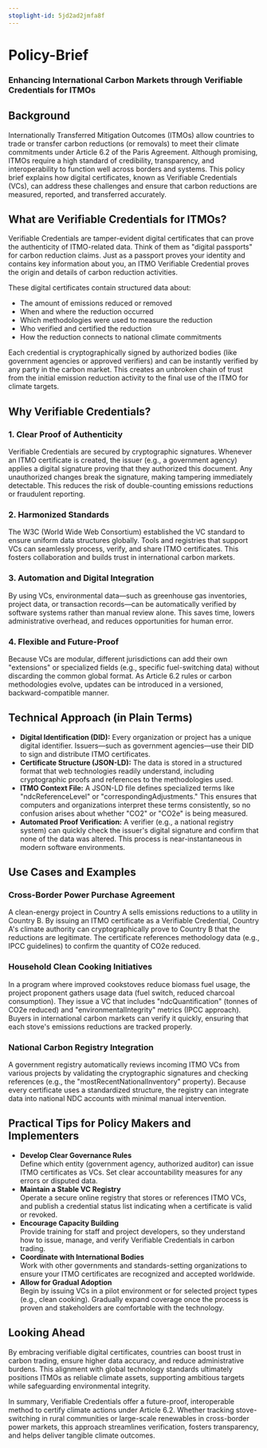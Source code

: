 ```yaml
---
stoplight-id: 5jd2ad2jmfa8f
---
```


# Policy-Brief

### Enhancing International Carbon Markets through Verifiable Credentials for ITMOs

## Background  
Internationally Transferred Mitigation Outcomes (ITMOs) allow countries to trade or transfer carbon reductions (or removals) to meet their climate commitments under Article 6.2 of the Paris Agreement. Although promising, ITMOs require a high standard of credibility, transparency, and interoperability to function well across borders and systems. This policy brief explains how digital certificates, known as Verifiable Credentials (VCs), can address these challenges and ensure that carbon reductions are measured, reported, and transferred accurately.

## What are Verifiable Credentials for ITMOs?
Verifiable Credentials are tamper-evident digital certificates that can prove the authenticity of ITMO-related data. Think of them as "digital passports" for carbon reduction claims. Just as a passport proves your identity and contains key information about you, an ITMO Verifiable Credential proves the origin and details of carbon reduction activities.

These digital certificates contain structured data about:
* The amount of emissions reduced or removed
* When and where the reduction occurred
* Which methodologies were used to measure the reduction
* Who verified and certified the reduction
* How the reduction connects to national climate commitments

Each credential is cryptographically signed by authorized bodies (like government agencies or approved verifiers) and can be instantly verified by any party in the carbon market. This creates an unbroken chain of trust from the initial emission reduction activity to the final use of the ITMO for climate targets.

## Why Verifiable Credentials?  

### 1. Clear Proof of Authenticity  
Verifiable Credentials are secured by cryptographic signatures. Whenever an ITMO certificate is created, the issuer (e.g., a government agency) applies a digital signature proving that they authorized this document. Any unauthorized changes break the signature, making tampering immediately detectable. This reduces the risk of double-counting emissions reductions or fraudulent reporting.

### 2. Harmonized Standards  
The W3C (World Wide Web Consortium) established the VC standard to ensure uniform data structures globally. Tools and registries that support VCs can seamlessly process, verify, and share ITMO certificates. This fosters collaboration and builds trust in international carbon markets.

### 3. Automation and Digital Integration  
By using VCs, environmental data—such as greenhouse gas inventories, project data, or transaction records—can be automatically verified by software systems rather than manual review alone. This saves time, lowers administrative overhead, and reduces opportunities for human error.

### 4. Flexible and Future-Proof  
Because VCs are modular, different jurisdictions can add their own "extensions" or specialized fields (e.g., specific fuel-switching data) without discarding the common global format. As Article 6.2 rules or carbon methodologies evolve, updates can be introduced in a versioned, backward-compatible manner.

## Technical Approach (in Plain Terms)  
* **Digital Identification (DID):** Every organization or project has a unique digital identifier. Issuers—such as government agencies—use their DID to sign and distribute ITMO certificates.  
* **Certificate Structure (JSON-LD):** The data is stored in a structured format that web technologies readily understand, including cryptographic proofs and references to the methodologies used.  
* **ITMO Context File:** A JSON-LD file defines specialized terms like "ndcReferenceLevel" or "correspondingAdjustments." This ensures that computers and organizations interpret these terms consistently, so no confusion arises about whether "CO2" or "CO2e" is being measured.  
* **Automated Proof Verification:** A verifier (e.g., a national registry system) can quickly check the issuer's digital signature and confirm that none of the data was altered. This process is near-instantaneous in modern software environments.

## Use Cases and Examples  

### Cross-Border Power Purchase Agreement  
A clean-energy project in Country A sells emissions reductions to a utility in Country B. By issuing an ITMO certificate as a Verifiable Credential, Country A's climate authority can cryptographically prove to Country B that the reductions are legitimate. The certificate references methodology data (e.g., IPCC guidelines) to confirm the quantity of CO2e reduced.  

### Household Clean Cooking Initiatives  
In a program where improved cookstoves reduce biomass fuel usage, the project proponent gathers usage data (fuel switch, reduced charcoal consumption). They issue a VC that includes "ndcQuantification" (tonnes of CO2e reduced) and "environmentalIntegrity" metrics (IPCC approach). Buyers in international carbon markets can verify it quickly, ensuring that each stove's emissions reductions are tracked properly.  

### National Carbon Registry Integration  
A government registry automatically reviews incoming ITMO VCs from various projects by validating the cryptographic signatures and checking references (e.g., the "mostRecentNationalInventory" property). Because every certificate uses a standardized structure, the registry can integrate data into national NDC accounts with minimal manual intervention.

## Practical Tips for Policy Makers and Implementers  
* **Develop Clear Governance Rules**  
  Define which entity (government agency, authorized auditor) can issue ITMO certificates as VCs. Set clear accountability measures for any errors or disputed data.  
* **Maintain a Stable VC Registry**  
  Operate a secure online registry that stores or references ITMO VCs, and publish a credential status list indicating when a certificate is valid or revoked.  
* **Encourage Capacity Building**  
  Provide training for staff and project developers, so they understand how to issue, manage, and verify Verifiable Credentials in carbon trading.  
* **Coordinate with International Bodies**  
  Work with other governments and standards-setting organizations to ensure your ITMO certificates are recognized and accepted worldwide.  
* **Allow for Gradual Adoption**  
  Begin by issuing VCs in a pilot environment or for selected project types (e.g., clean cooking). Gradually expand coverage once the process is proven and stakeholders are comfortable with the technology.

## Looking Ahead  
By embracing verifiable digital certificates, countries can boost trust in carbon trading, ensure higher data accuracy, and reduce administrative burdens. This alignment with global technology standards ultimately positions ITMOs as reliable climate assets, supporting ambitious targets while safeguarding environmental integrity.

In summary, Verifiable Credentials offer a future-proof, interoperable method to certify climate actions under Article 6.2. Whether tracking stove-switching in rural communities or large-scale renewables in cross-border power markets, this approach streamlines verification, fosters transparency, and helps deliver tangible climate outcomes.
